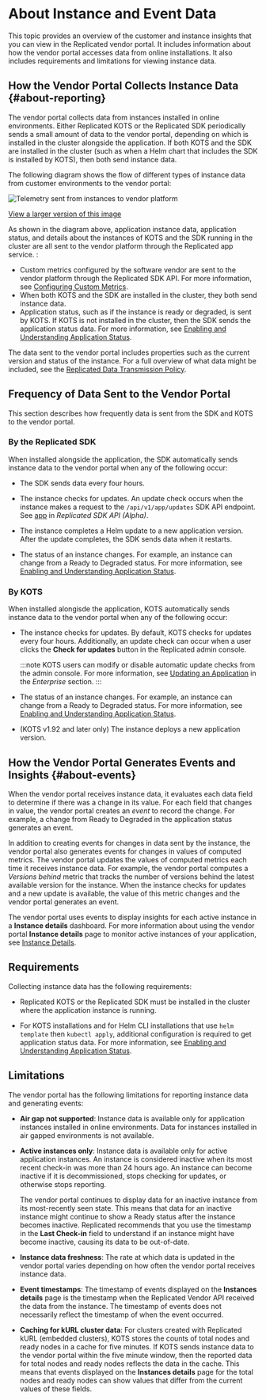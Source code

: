 # About Instance and Event Data

This topic provides an overview of the customer and instance insights that you can view in the Replicated vendor portal. It includes information about how the vendor portal accesses data from online installations. It also includes requirements and limitations for viewing instance data.  

## How the Vendor Portal Collects Instance Data {#about-reporting}

The vendor portal collects data from instances installed in online environments. Either Replicated KOTS or the Replicated SDK periodically sends a small amount of data to the vendor portal, depending on which is installed in the cluster alongside the application. If both KOTS and the SDK are installed in the cluster (such as when a Helm chart that includes the SDK is installed by KOTS), then both send instance data.

The following diagram shows the flow of different types of instance data from customer environments to the vendor portal:

![Telemetry sent from instances to vendor platform](/images/telemetry-diagram.png)

[View a larger version of this image](/images/telemetry-diagram.png)

As shown in the diagram above, application instance data, application status, and details about the instances of KOTS and the SDK running in the cluster are all sent to the vendor platform through the Replicated app service.
:
* Custom metrics configured by the software vendor are sent to the vendor platform through the Replicated SDK API. For more information, see [Configuring Custom Metrics](/vendor/custom-metrics).
* When both KOTS and the SDK are installed in the cluster, they both send instance data.
* Application status, such as if the instance is ready or degraded, is sent by KOTS. If KOTS is not installed in the cluster, then the SDK sends the application status data. For more information, see [Enabling and Understanding Application Status](/vendor/insights-app-status).

The data sent to the vendor portal includes properties such as the current version and status of the instance. For a full overview of what data might be included, see the [Replicated Data Transmission Policy](https://docs.replicated.com/vendor/policies-data-transmission).

## Frequency of Data Sent to the Vendor Portal

This section describes how frequently data is sent from the SDK and KOTS to the vendor portal.

### By the Replicated SDK

When installed alongside the application, the SDK automatically sends instance data to the vendor portal when any of the following occur:

* The SDK sends data every four hours.

* The instance checks for updates. An update check occurs when the instance makes a request to the `/api/v1/app/updates` SDK API endpoint. See [app](/reference/replicated-sdk-apis#app) in _Replicated SDK API (Alpha)_.

* The instance completes a Helm update to a new application version. After the update completes, the SDK sends data when it restarts.

* The status of an instance changes. For example, an instance can change from a Ready to Degraded status. For more information, see [Enabling and Understanding Application Status](insights-app-status).

### By KOTS

When installed alongisde the application, KOTS automatically sends instance data to the vendor portal when any of the following occur:

* The instance checks for updates. By default, KOTS checks for updates every four hours. Additionally, an update check can occur when a user clicks the **Check for updates** button in the Replicated admin console. 

  :::note
  KOTS users can modify or disable automatic update checks from the admin console. For more information, see [Updating an Application](/enterprise/updating-apps) in the _Enterprise_ section.
  :::

* The status of an instance changes. For example, an instance can change from a Ready to Degraded status. For more information, see [Enabling and Understanding Application Status](insights-app-status).

* (KOTS v1.92 and later only) The instance deploys a new application version.

## How the Vendor Portal Generates Events and Insights {#about-events}

When the vendor portal receives instance data, it evaluates each data field to determine if there was a change in its value. For each field that changes in value, the vendor portal creates an _event_ to record the change. For example, a change from Ready to Degraded in the application status generates an event.

In addition to creating events for changes in data sent by the instance, the vendor portal also generates events for changes in values of computed metrics. The vendor portal updates the values of computed metrics each time it receives instance data. For example, the vendor portal computes a _Versions behind_ metric that tracks the number of versions behind the latest available version for the instance. When the instance checks for updates and a new update is available, the value of this metric changes and the vendor portal generates an event.

The vendor portal uses events to display insights for each active instance in a **Instance details** dashboard. For more information about using the vendor portal **Instance details** page to monitor active instances of your application, see [Instance Details](instance-insights-details).

## Requirements

Collecting instance data has the following requirements:

* Replicated KOTS or the Replicated SDK must be installed in the cluster where the application instance is running. 

* For KOTS installations and for Helm CLI installations that use `helm template` then `kubectl apply`, additional configuration is required to get application status data. For more information, see [Enabling and Understanding Application Status](/vendor/insights-app-status).

## Limitations

The vendor portal has the following limitations for reporting instance data and generating events:

* **Air gap not supported**: Instance data is available only for application instances installed in online environments. Data for instances installed in air gapped environments is not available.
* **Active instances only**: Instance data is available only for active application instances. An instance is considered inactive when its most recent check-in was more than 24 hours ago. An instance can become inactive if it is decommissioned, stops checking for updates, or otherwise stops reporting.

   The vendor portal continues to display data for an inactive instance from its most-recently seen state. This means that data for an inactive instance might continue to show a Ready status after the instance becomes inactive. Replicated recommends that you use the timestamp in the **Last Check-in** field to understand if an instance might have become inactive, causing its data to be out-of-date.
* **Instance data freshness**: The rate at which data is updated in the vendor portal varies depending on how often the vendor portal receives instance data.
* **Event timestamps**: The timestamp of events displayed on the **Instances details** page is the timestamp when the Replicated Vendor API received the data from the instance. The timestamp of events does not necessarily reflect the timestamp of when the event occurred.
* **Caching for kURL cluster data**: For clusters created with Replicated kURL (embedded clusters), KOTS stores the counts of total nodes and ready nodes in a cache for five minutes. If KOTS sends instance data to the vendor portal within the five minute window, then the reported data for total nodes and ready nodes reflects the data in the cache. This means that events displayed on the **Instances details** page for the total nodes and ready nodes can show values that differ from the current values of these fields.

